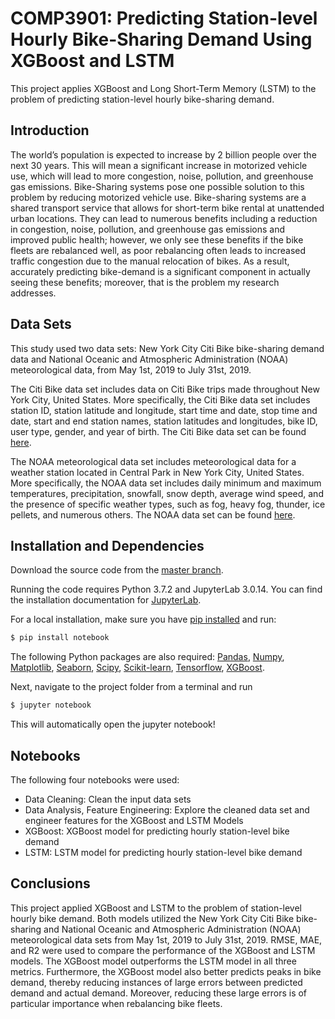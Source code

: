 # COMP3901: Predicting Station-level Hourly Bike-Sharing Demand Using XGBoost and LSTM

This project applies XGBoost and Long Short-Term Memory (LSTM) to the problem of predicting station-level hourly bike-sharing demand. 

## Introduction

The world’s population is expected to increase by 2 billion people over the next 30 years.
This will mean a significant increase in motorized vehicle use, which will lead to more congestion, noise, pollution, and greenhouse gas emissions.
Bike-Sharing systems pose one possible solution to this problem by reducing motorized vehicle use. Bike-sharing systems are a shared transport service that allows for short-term bike rental at unattended urban locations. They can lead to numerous benefits including a reduction in congestion, noise, pollution, and greenhouse gas emissions and improved public health; however, we only see these benefits if the bike fleets are rebalanced well, as poor rebalancing often leads to increased traffic congestion due to the manual relocation of bikes. As a result, accurately predicting bike-demand is a significant component in actually seeing these benefits; moreover, that is the problem my research addresses.

## Data Sets

This study used two data sets: New York City Citi Bike bike-sharing demand data and National Oceanic and Atmospheric Administration (NOAA) meteorological data, from May 1st, 2019 to July 31st, 2019. 

The Citi Bike data set includes data on Citi Bike trips made throughout New York City, United States. More specifically, the Citi Bike data set includes station ID, station latitude and longitude, start time and date, stop time and date, start and end station names, station latitudes and longitudes, bike ID, user type, gender, and year of birth. The Citi Bike data set can be found <a href='https://www.citibikenyc.com/system-data' target='_blank'>here</a>. 

The NOAA meteorological data set includes meteorological data for a weather station located in Central Park in New York City, United States. More specifically, the NOAA data set includes daily minimum and maximum temperatures, precipitation, snowfall, snow depth, average wind speed, and the presence of specific weather types, such as fog, heavy fog, thunder, ice pellets, and numerous others. The NOAA data set can be found <a href='https://www.ncdc.noaa.gov/data-access' target='_blank'>here</a>. 

## Installation and Dependencies

Download the source code from the [master branch](https://github.com/mgysel/COMP3901---ML-Bike-Demand-Models).

Running the code requires Python 3.7.2 and JupyterLab 3.0.14. You can find the installation documentation for
[JupyterLab](https://jupyter.readthedocs.io/en/latest/install.html).

For a local installation, make sure you have
[pip installed](https://pip.readthedocs.io/en/stable/installing/) and run:

```sh
$ pip install notebook
```

The following Python packages are also required: <a href='https://pandas.pydata.org/' target='_blank'>Pandas</a>, <a href='https://numpy.org/' target='_blank'>Numpy</a>, <a href='https://matplotlib.org/' target='_blank'>Matplotlib</a>, <a href='https://seaborn.pydata.org/' target='_blank'>Seaborn</a>, <a href='https://www.scipy.org/' target='_blank'>Scipy</a>, <a href='https://scikit-learn.org/stable/' target='_blank'>Scikit-learn</a>, <a href='https://www.tensorflow.org/' target='_blank'>Tensorflow</a>, <a href='https://xgboost.readthedocs.io/' target='_blank'>XGBoost</a>.

Next, navigate to the project folder from a terminal and run
```sh
$ jupyter notebook
```

This will automatically open the jupyter notebook!

## Notebooks

The following four notebooks were used:
* Data Cleaning: Clean the input data sets
* Data Analysis, Feature Engineering: Explore the cleaned data set and engineer features for the XGBoost and LSTM Models
* XGBoost: XGBoost model for predicting hourly station-level bike demand
* LSTM: LSTM model for predicting hourly station-level bike demand

## Conclusions

This project applied XGBoost and LSTM to the problem of station-level hourly bike demand. Both models utilized the New York City Citi Bike bike-sharing and National Oceanic and Atmospheric Administration (NOAA) meteorological data sets from May 1st, 2019 to July 31st, 2019. RMSE, MAE, and R2 were used to compare the performance of the XGBoost and LSTM models. The XGBoost model outperforms the LSTM model in all three metrics. Furthermore, the XGBoost model also better predicts peaks in bike demand, thereby reducing instances of large errors between predicted demand and actual demand. Moreover, reducing these large errors is of particular importance when rebalancing bike fleets.

